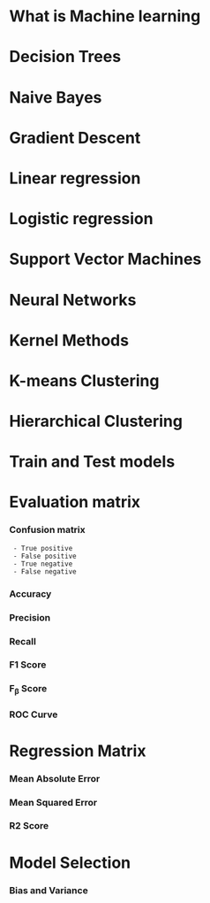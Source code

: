 # What is Machine learning
# Decision Trees
# Naive Bayes
# Gradient Descent
# Linear regression
# Logistic regression
# Support Vector Machines
# Neural Networks
# Kernel Methods
# K-means Clustering
# Hierarchical Clustering
# Train and Test models
# Evaluation matrix
### Confusion matrix
```
 - True positive 
 - False positive
 - True negative
 - False negative
```
### Accuracy
### Precision
### Recall
### F1 Score
### F<sub>β</sub> Score
### ROC Curve
# Regression Matrix
### Mean Absolute Error
### Mean Squared Error
### R2 Score
# Model Selection 
### Bias and Variance
